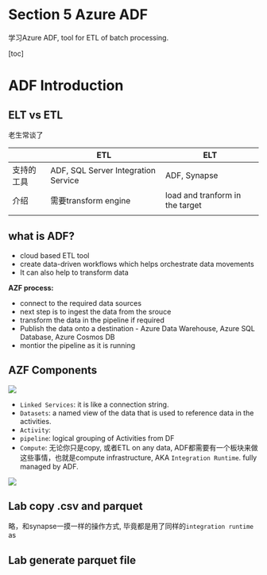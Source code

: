 # Section 5 Azure ADF

学习Azure ADF, tool for ETL of batch processing.

[toc]





# ADF Introduction







## ELT vs ETL

老生常谈了



|            | ETL                                 | ELT                             |
| ---------- | ----------------------------------- | ------------------------------- |
| 支持的工具 | ADF, SQL Server Integration Service | ADF, Synapse                    |
| 介绍       | 需要transform engine                | load and tranform in the target |
|            |                                     |                                 |



## what is ADF?

- cloud based ETL tool
- create data-driven workflows which helps orchestrate data movements
- It can also help to transform data



**AZF process:**

- connect to the required data sources
- next step is to ingest the data from the srouce
- transform the data in the pipeline if required
- Publish the data onto a destination - Azure Data Warehouse, Azure SQL Database, Azure Cosmos DB
- montior the pipeline as it is running



## AZF Components

![](https://www.cathrinewilhelmsen.net/images/adf/04-overview-azure-data-factory-components/AzureDataFactoryComponents_Overview.png)

- `Linked Services`:  it is like a connection string. 
- `Datasets`: a named view of the data that is used to reference data in the activities.
- `Activity`:
- `pipeline`: logical grouping of Activities from DF
- `Compute`: 无论你只是copy, 或者ETL on any data, ADF都需要有一个板块来做这些事情，也就是compute infrastructure, AKA `Integration Runtime`. fully managed by ADF.



![](https://miro.medium.com/max/1024/1*TASY1GYqydn2gaIlWWbaEg.png)



## Lab copy .csv and parquet

略，和synapse一摸一样的操作方式, 毕竟都是用了同样的`integration runtime` as 





## Lab generate parquet file
